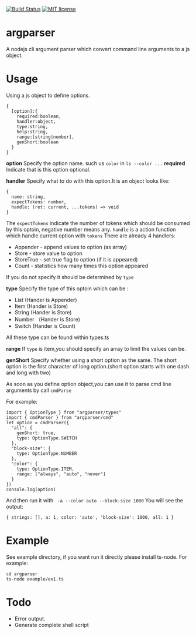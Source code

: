 [![Build Status](https://travis-ci.org/{{github-user-name}}/{{github-app-name}}.svg?branch=master)](https://travis-ci.org/{{github-user-name}}/{{github-app-name}}.svg?branch=master)
[![MIT license](http://img.shields.io/badge/license-MIT-brightgreen.svg)](http://opensource.org/licenses/MIT)

# argparser
A nodejs cli argument parser which convert command line arguments to a js object.

# Usage

Using a js object to define options.
```
{
  [option]:{
    required:boolean,
    handler:object,
    type:string,
    help:string,
    range:[string|number],
    genShort:boolean
  }
}
```
**option**
Specify the option name. such us `color` in `ls --color ...`
**required**
Indicate that is this option optional.

**handler** 
Specify what to do with this option.It is an object looks like:
```
{
  name: string,
  expectTokens: number,
  handle: (ret: current, ...tokens) => void
}
```
The `expectTokens` indicate the number of tokens which should be consumed by this optoin, negative number means any.
`handle` is a action function which handle current option with `tokens`
There are already 4 handlers:
+ Appender - append values to option (as array)
+ Store - store value to option
+ StoreTrue - set true flag to option (if it is appeared)
+ Count - statistics how many times this option appeared

If you do not specify it should be determined by `type`

**type**
Specify the type of this optoin which can be :
+ List (Hander is Appender)
+ Item  (Hander is Store)
+ String (Hander is Store)
+ Number （Hander is Store)
+ Switch (Hander is Count)

All these type can be found within types.ts

**range**
If `type` is item,you should specify an array to limit the values can be.

**genShort**
Specify whether using a short option as the same.
The short option is the first character of long option.(short option starts with one dash and long with two)

As soon as you define option object,you can use it to parse cmd line arguments by call `cmdParse`

For example:
```
import { OptionType } from "argparser/types"
import { cmdParser } from "argparser/cmd"
let option = cmdParser({
  "all": {
    genShort: true,
    type: OptionType.SWITCH
  },
  "block-size": {
    type: OptionType.NUMBER
  },
  "color": {
    type: OptionType.ITEM,
    range: ["always", "auto", "never"]
  }
})
console.log(option)
```
And then run it with ` -a --color auto --block-size 1000`
You will see the output:
```
{ strings: [], a: 1, color: 'auto', 'block-size': 1000, all: 1 }
```


# Example
See example directory, if you want run it directly please install ts-node.
For example:
```
cd argparser
ts-node example/ex1.ts
```

# Todo
+ Error output.
+ Generate complete shell script
